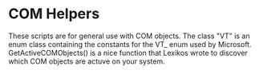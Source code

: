 # COM Helpers
These scripts are for general use with COM objects.
The class "VT" is an enum class containing the constants for the VT_<type> enum used by Microsoft.
GetActiveCOMObjects() is a nice function that Lexikos wrote to discover which COM objects are actuve on your system.
